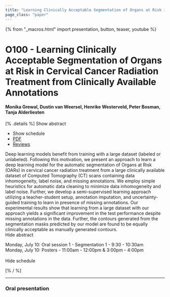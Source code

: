 ```yaml
---
title: "Learning Clinically Acceptable Segmentation of Organs at Risk in Cervical Cancer Radiation Treatment from Clinically Available Annotations"
page_class: "paper"
---
```


{% from "_macros.html" import presentation, button, teaser, youtube %}

# O100 - Learning Clinically Acceptable Segmentation of Organs at Risk in Cervical Cancer Radiation Treatment from Clinically Available Annotations

#### Monika Grewal, Dustin van Weersel, Henrike Westerveld, Peter Bosman, Tanja Alderliesten

[% .details %]
<a class="toggle_visibility" data-selector=".abstract" data-level="3">Show abstract</a>
- <a class="toggle_visibility" data-selector=".schedule" data-level="3">Show schedule</a>
- <a href="https://openreview.net/pdf?id=uPRFWdz03_">PDF</a>
- <a href="https://openreview.net/forum?id=uPRFWdz03_">Reviews</a>

<p>
    <span class="abstract">
        Deep learning models benefit from training with a large dataset (labeled or unlabeled). Following this motivation, we present an approach to learn a deep learning model for the automatic segmentation of Organs at Risk (OARs) in cervical cancer radiation treatment from a large clinically available dataset of Computed Tomography (CT) scans containing data inhomogeneity, label noise, and missing annotations. We employ simple heuristics for automatic data cleaning to minimize data inhomogeneity and label noise. Further, we develop a semi-supervised learning approach utilizing a teacher-student setup, annotation imputation, and uncertainty-guided training to learn in presence of missing annotations. Our experimental results show that learning from a large dataset with our approach yields a significant improvement in the test performance despite missing annotations in the data. Further, the contours generated from the segmentation masks predicted by our model are found to be equally clinically acceptable as manually generated contours.
        <br>
        <span class="actions"><a class="toggle_visibility" data-level="2">Hide abstract</a></span>
    </span>
</p>

<p>
    <span class="schedule">
        Monday, July 10: Oral session 1 - Segmentation 1 - 9:30 - 10:30am<br>Monday, July 10: Posters - 11:00am - 12:00pm & 3:00pm - 4:00pm<br>
        <br>
        <span class="actions"><a class="toggle_visibility" data-level="2">Hide schedule</a></span>
    </span>
</p>
[% / %]

---


### Oral presentation
